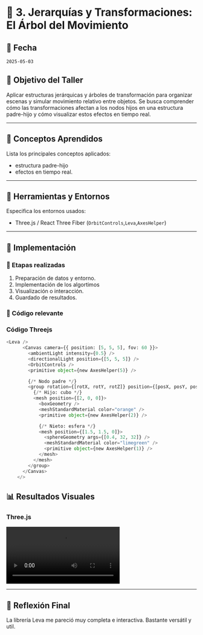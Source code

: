 # 🧪 3. Jerarquías y Transformaciones: El Árbol del Movimiento

## 📅 Fecha
`2025-05-03` 


## 🎯 Objetivo del Taller

Aplicar estructuras jerárquicas y árboles de transformación para organizar escenas y simular movimiento relativo entre objetos. Se busca comprender cómo las transformaciones afectan a los nodos hijos en una estructura padre-hijo y cómo visualizar estos efectos en tiempo real.

---

## 🧠 Conceptos Aprendidos

Lista los principales conceptos aplicados:

- estructura padre-hijo
- efectos en tiempo real.
---

## 🔧 Herramientas y Entornos

Especifica los entornos usados:

- Three.js / React Three Fiber (`OrbitControls`,`Leva`,`AxesHelper`)

---

## 🧪 Implementación

### 🔹 Etapas realizadas
1. Preparación de datos y entorno.
2. Implementación de los algortimos
3. Visualización o interacción.
4. Guardado de resultados.

### 🔹 Código relevante

### Código Threejs
```python
<Leva />
      <Canvas camera={{ position: [5, 5, 5], fov: 60 }}>
        <ambientLight intensity={0.5} />
        <directionalLight position={[5, 5, 5]} />
        <OrbitControls />
        <primitive object={new AxesHelper(5)} />

        {/* Nodo padre */}
        <group rotation={[rotX, rotY, rotZ]} position={[posX, posY, posZ]}>
          {/* Hijo: cubo */}
          <mesh position={[2, 0, 0]}>
            <boxGeometry />
            <meshStandardMaterial color="orange" />
            <primitive object={new AxesHelper(2)} />

            {/* Nieto: esfera */}
            <mesh position={[1.5, 1.5, 0]}>
              <sphereGeometry args={[0.4, 32, 32]} />
              <meshStandardMaterial color="limegreen" />
              <primitive object={new AxesHelper(1)} />
            </mesh>
          </mesh>
        </group>
      </Canvas>
    </>
```

## 📊 Resultados Visuales


### Three.js

![Estructura padre hijo](/datos/jerarquia.mp4)

---

## 💬 Reflexión Final

La librería Leva me pareció muy completa e interactiva. Bastante versátil y util.